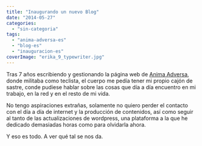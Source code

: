 ```yaml
---
title: "Inaugurando un nuevo Blog"
date: "2014-05-27"
categories: 
  - "sin-categoria"
tags: 
  - "anima-adversa-es"
  - "blog-es"
  - "inauguracion-es"
coverImage: "erika_9_typewriter.jpg"
---
```


Tras 7 años escribiendo y gestionando la página web de [Anima Adversa](http://www.animaadversa.es), donde militaba como teclista, el cuerpo me pedía tener mi propio cajón de sastre, conde pudiese hablar sobre las cosas que día a día encuentro en mi trabajo, en la red y en el resto de mi vida.

No tengo aspiraciones extrañas, solamente no quiero perder el contacto con el día a día de internet y la producción de contenidos, así como seguir al tanto de las actualizaciones de wordpress, una plataforma a la que he dedicado demasiadas horas como para olvidarla ahora.

Y eso es todo. A ver qué tal se nos da.
